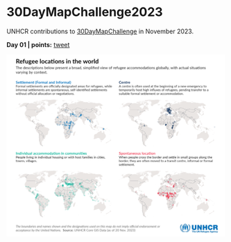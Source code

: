 # 30DayMapChallenge2023

UNHCR contributions to [30DayMapChallenge](https://30daymapchallenge.com) in November 2023.

**Day 01 | points:** [tweet](https://x.com/unhcrdata/status/1726611709572550985)

![](01_points/01_points.png)
